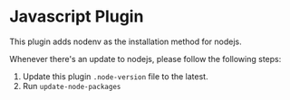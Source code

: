 # Javascript Plugin

This plugin adds nodenv as the installation method for nodejs.

Whenever there's an update to nodejs, please follow the following steps:

1. Update this plugin `.node-version` file to the latest.
2. Run `update-node-packages`
